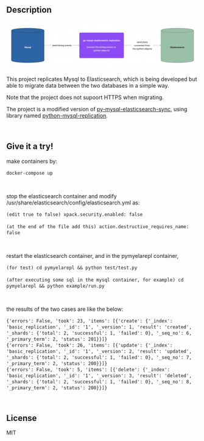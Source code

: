 ## Description

<img src='pymyelarepl-desc.png'></img>

This project replicates Mysql to Elasticsearch, which is being developed but able to migrate data between the two databases in a simple way.

Note that the project does not supoort HTTPS when migrating.

The project is a modified version of [py-mysql-elasticsearch-sync](https://github.com/zhongbiaodev/py-mysql-elasticsearch-sync), using library named [python-mysql-replication](https://github.com/julien-duponchelle/python-mysql-replication).


<br>

## Give it a try!

make containers by:

```
docker-compose up
```


<br>

stop the elasticsearch container and modify /usr/share/elasticsearch/config/elasticsearch.yml as:

```
(edit true to false) xpack.security.enabled: false

(at the end of the file add this) action.destructive_requires_name: false
```


<br>

restart the elasticsearch container, and in the pymyelarepl container,

```
(for test) cd pymyelarepl && python test/test.py

(after executing some sql in the mysql container, for example) cd pymyelarepl && python example/run.py
```


<br>

the results of the two cases are like the below:

```
{'errors': False, 'took': 23, 'items': [{'create': {'_index': 'basic_replication', '_id': '1', '_version': 1, 'result': 'created', '_shards': {'total': 2, 'successful': 1, 'failed': 0}, '_seq_no': 6, '_primary_term': 2, 'status': 201}}]}
{'errors': False, 'took': 26, 'items': [{'update': {'_index': 'basic_replication', '_id': '1', '_version': 2, 'result': 'updated', '_shards': {'total': 2, 'successful': 1, 'failed': 0}, '_seq_no': 7, '_primary_term': 2, 'status': 200}}]}
{'errors': False, 'took': 5, 'items': [{'delete': {'_index': 'basic_replication', '_id': '1', '_version': 3, 'result': 'deleted', '_shards': {'total': 2, 'successful': 1, 'failed': 0}, '_seq_no': 8, '_primary_term': 2, 'status': 200}}]}
```


<br>

## License

MIT